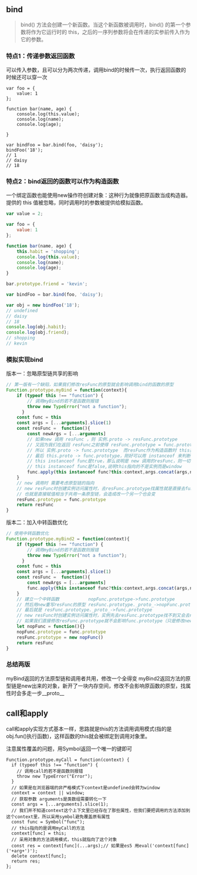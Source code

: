 ## bind

>bind() 方法会创建一个新函数。当这个新函数被调用时，bind() 的第一个参数将作为它运行时的 this，之后的一序列参数将会在传递的实参前传入作为它的参数。

### 特点1：传递参数返回函数

可以传入参数，且可以分为两次传递，调用bind的时候传一次，执行返回函数的时候还可以穿一次


```
var foo = {
    value: 1
};

function bar(name, age) {
    console.log(this.value);
    console.log(name);
    console.log(age);

}

var bindFoo = bar.bind(foo, 'daisy');
bindFoo('18');
// 1
// daisy
// 18
```

### 特点2：bind返回的函数可以作为构造函数

一个绑定函数也能使用new操作符创建对象：这种行为就像把原函数当成构造器。提供的 this 值被忽略，同时调用时的参数被提供给模拟函数。

```js
var value = 2;

var foo = {
    value: 1
};

function bar(name, age) {
    this.habit = 'shopping';
    console.log(this.value);
    console.log(name);
    console.log(age);
}

bar.prototype.friend = 'kevin';

var bindFoo = bar.bind(foo, 'daisy');

var obj = new bindFoo('18');
// undefined
// daisy
// 18
console.log(obj.habit);
console.log(obj.friend);
// shopping
// kevin
```

### 模拟实现bind

版本一：忽略原型链共享的影响

```js
// 第一版有一个缺陷，如果我们修改resFunc的原型就会影响调用bind的函数的原型
Function.prototype.myBind = function(context){
    if (typeof this !== "function") {
        // 调用myBind的若不是函数则报错
        throw new TypeError("not a function");
      }    
    const func = this
    const args = [...arguments].slice(1)
    const resFunc =  function(){
        const newArgs = [...arguments]
        // 如果new 调用 resFunc ，则 实例.proto -> resFunc.prototype
        // 又因为我们在返回 resFunc之前使得 resFunc.prototype = func.prototype
        // 所以 实例.proto -> func.prototype  而resFunc作为构造函数时 this指向实例
        // 最后 this.proto -> func.prototype，刚好可以用 instanceof 来判断
        // this instanceof func是true，那么说明是 new 调用的resFunc，则一切操作要反应到实例(this)上
        // this instanceof func是false,说明this指向的不是实例而是window
        func.apply(this instanceof func?this:context,args.concat(args,newArgs))
    }
    // new 调用时 需要考虑原型链的指向
    // new resFunc时创建实例访问属性时，去resFunc.prototype找属性就是直接去func.prototype
    // 也就是直接赋值相当于共用一条原型链，会造成改一个另一个也会变
    resFunc.prototype = func.prototype
    return resFunc
}

```

版本二：加入中转函数优化

```js
// 使用中转函数优化
Function.prototype.myBind2 = function(context){
    if (typeof this !== "function") {
        // 调用myBind的若不是函数则报错
        throw new TypeError("not a function");
      }
    const func = this
    const args = [...arguments].slice(1)
    const resFunc =  function(){
        const newArgs = [...arguments]
        func.apply(this instanceof func?this:context,args.concat(args,newArgs))
    }
    // 建立一个中转函数           nopFunc.prototype->func.prototype 
    // 然后用new重写resFunc的原型 resFunc.prototype._proto_->nopFunc.prototype
    // 最后就是 resFunc.prototype._proto_->func.prototype 
    // new resFunc时创建实例访问属性时，实例先去resFunc.prototype找不到又会去resFunc.prototype._proto_找，也就是到了func.prototype 
    // 如果我们直接修改resFunc.prototype就不会影响func.prototype（只是修改new nopFunc()的属性，而真正的func.prototype在它的__proto__属性上） 
    let nopFunc = function(){}
    nopFunc.prototype = func.prototype
    resFunc.prototype = new nopFunc()
    return resFunc
}
```

###  总结两版

myBind返回的方法原型链和调用者共用，修改一个全得变
myBind2返回方法的原型链是new出来的对象，新开了一块内存空间，修改不会影响原函数的原型，找属性时会多走一步__proto__

## call和apply

call和apply实现方式基本一样，思路就是this的方法调用调用模式(指的是obj.fun()执行函数)，这样函数的this就会被绑定到调用对象里。

注意属性覆盖的问题，用Symbol返回一个唯一的键即可

```
Function.prototype.myCall = function(context) {
  if (typeof this !== "function") {
    // 调用call的若不是函数则报错
    throw new TypeError("Error");
  }
  // 如果是在浏览器端的非严格模式下context是undefined会转为window
  context = context || window;
  // 获取参数 arguments是类数组需要转化一下
  const args = [...arguments].slice(1);
  // 我们并不知道context这个上下文里已经存在了那些属性，但我们要把调用的方法添加到这个context里，所以采用symbol避免覆盖原有属性
  const func = Symbol("func");
  // this指向的是调用myCall的方法
  context[func] = this;
  // 采用对象的方法调用模式，this就指向了这个对象
  const res = context[func](...args);// 如果是es5 用eval('context[func]('+arg+')');
  delete context[func];
  return res;
};
```